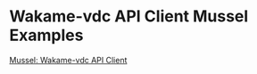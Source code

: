 # Wakame-vdc API Client Mussel Examples

[Mussel: Wakame-vdc API Client](https://github.com/hansode/life-with-wakame-vdc/blob/master/mussel.md)

